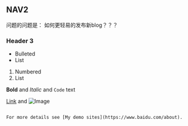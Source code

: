 ## NAV2

问题的问题是： 如何更轻易的发布新blog？？？

### Header 3

- Bulleted
- List

1. Numbered
2. List

**Bold** and _Italic_ and `Code` text

[Link](url) and ![Image](src)
```

For more details see [My demo sites](https://www.baidu.com/about).


